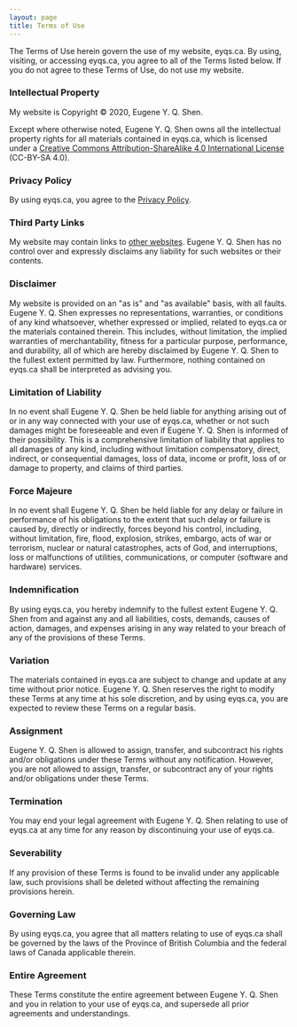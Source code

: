 ```yaml
---
layout: page
title: Terms of Use
---
```

The Terms of Use herein govern the use of my website, eyqs.ca. By using, visiting, or accessing eyqs.ca, you agree to all of the Terms listed below. If you do not agree to these Terms of Use, do not use my website.

### Intellectual Property

My website is Copyright &copy; 2020, Eugene Y. Q. Shen.

Except where otherwise noted, Eugene Y. Q. Shen owns all the intellectual property rights for all materials contained in eyqs.ca, which is licensed under a <a href="http://creativecommons.org/licenses/by-sa/4.0/">Creative Commons Attribution-ShareAlike 4.0 International License</a> (CC-BY-SA 4.0).

### Privacy Policy

By using eyqs.ca, you agree to the <a href="%/privacy/">Privacy Policy</a>.

### Third Party Links

My website may contain links to <a href="https://example.com/">other websites</a>. Eugene Y. Q. Shen has no control over and expressly disclaims any liability for such websites or their contents.

### Disclaimer

My website is provided on an "as is" and "as available" basis, with all faults. Eugene Y. Q. Shen expresses no representations, warranties, or conditions of any kind whatsoever, whether expressed or implied, related to eyqs.ca or the materials contained therein. This includes, without limitation, the implied warranties of merchantability, fitness for a particular purpose, performance, and durability, all of which are hereby disclaimed by Eugene Y. Q. Shen to the fullest extent permitted by law. Furthermore, nothing contained on eyqs.ca shall be interpreted as advising you.

### Limitation of Liability

In no event shall Eugene Y. Q. Shen be held liable for anything arising out of or in any way connected with your use of eyqs.ca, whether or not such damages might be foreseeable and even if Eugene Y. Q. Shen is informed of their possibility. This is a comprehensive limitation of liability that applies to all damages of any kind, including without limitation compensatory, direct, indirect, or consequential damages, loss of data, income or profit, loss of or damage to property, and claims of third parties.

### Force Majeure

In no event shall Eugene Y. Q. Shen be held liable for any delay or failure in performance of his obligations to the extent that such delay or failure is caused by, directly or indirectly, forces beyond his control, including, without limitation, fire, flood, explosion, strikes, embargo, acts of war or terrorism, nuclear or natural catastrophes, acts of God, and interruptions, loss or malfunctions of utilities, communications, or computer (software and hardware) services.

### Indemnification

By using eyqs.ca, you hereby indemnify to the fullest extent Eugene Y. Q. Shen from and against any and all liabilities, costs, demands, causes of action, damages, and expenses arising in any way related to your breach of any of the provisions of these Terms.

### Variation

The materials contained in eyqs.ca are subject to change and update at any time without prior notice. Eugene Y. Q. Shen reserves the right to modify these Terms at any time at his sole discretion, and by using eyqs.ca, you are expected to review these Terms on a regular basis.

### Assignment

Eugene Y. Q. Shen is allowed to assign, transfer, and subcontract his rights and/or obligations under these Terms without any notification. However, you are not allowed to assign, transfer, or subcontract any of your rights and/or obligations under these Terms.

### Termination

You may end your legal agreement with Eugene Y. Q. Shen relating to use of eyqs.ca at any time for any reason by discontinuing your use of eyqs.ca.

### Severability

If any provision of these Terms is found to be invalid under any applicable law, such provisions shall be deleted without affecting the remaining provisions herein.

### Governing Law

By using eyqs.ca, you agree that all matters relating to use of eyqs.ca shall be governed by the laws of the Province of British Columbia and the federal laws of Canada applicable therein.

### Entire Agreement

These Terms constitute the entire agreement between Eugene Y. Q. Shen and you in relation to your use of eyqs.ca, and supersede all prior agreements and understandings.
